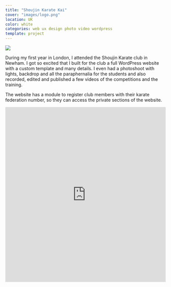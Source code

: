 ```yaml
---
title: "Shoujin Karate Kai"
cover: "images/logo.png"
location: UK
color: white
categories: web ux design photo video wordpress
template: project
---
```


![](/work/shoujin/images/1.png)

During my first year in London, I attended the Shoujin Karate club in Newham. I got so excited that I built for the club a full WordPress website with a custom template and many details. I even had a photoshoot with lights, backdrop and all the paraphernalia for the students and also recorded, edited and published a few videos of the competitions and the training.

The website has a module to register club members with their karate federation number, so they can access the private sections of the website.

<iframe width="100%" height="550" src="https://www.youtube.com/embed/MpZ-wVWAO_s" frameborder="0" allow="accelerometer; autoplay; encrypted-media; gyroscope; picture-in-picture" allowfullscreen></iframe>
